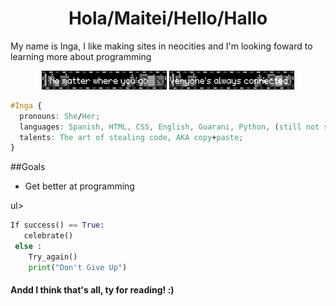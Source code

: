 <h1 align="center" color: #FFE8D8;>Hola/Maitei/Hello/Hallo</h1>
<p> My name is Inga, I like making sites in neocities and I'm looking foward to learning more about programming </p>
<!---
dang it why cant i color the text im so mad
 --->
<p align="center">
<img src="nomatterwhereyougo.gif" width=200 height=30> <img src="everyonesalwaysconnected.gif" width=200 height=30>
</p>

```css
#Inga {
  pronouns: She/Her;
  languages: Spanish, HTML, CSS, English, Guarani, Python, (still not so good in German and PHP);
  talents: The art of stealing code, AKA copy+paste;
}
```
##Goals
<ul>
  <li>Get better at programming</li>
</ul>ul>

```python
If success() == True:
   celebrate()
 else :
    Try_again()
    print("Don't Give Up")
```
<footer>
<h4>Andd I think that's all, ty for reading! :) </h4>
</footer>
